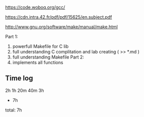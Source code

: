 https://code.woboq.org/gcc/

https://cdn.intra.42.fr/pdf/pdf/15625/en.subject.pdf

http://www.gnu.org/software/make/manual/make.html

Part 1:
1) powerfull Makefile for C lib
2) full understanding C complitation and lab creating ( >> *.md )
3) full understanding Makefile
Part 2:
1) implements all functions


## Time log
2h
1h 20m
40m
3h
- 7h

total: 7h

